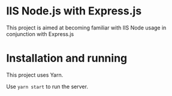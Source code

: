 # IIS Node.js with Express.js

This project is aimed at becoming familiar with IIS Node usage in conjunction with Express.js

# Installation and running

This project uses Yarn.

Use `yarn start` to run the server.
